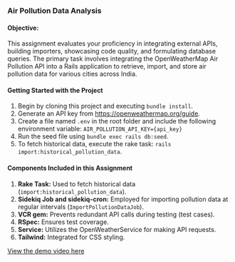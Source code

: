 ### Air Pollution Data Analysis

#### Objective:
This assignment evaluates your proficiency in integrating external APIs, building importers, showcasing code quality, and formulating database queries. The primary task involves integrating the OpenWeatherMap Air Pollution API into a Rails application to retrieve, import, and store air pollution data for various cities across India.

#### Getting Started with the Project

1. Begin by cloning this project and executing `bundle install`.
2. Generate an API key from https://openweathermap.org/guide.
3. Create a file named `.env` in the root folder and include the following environment variable:
   `AIR_POLLUTION_API_KEY={api_key}`
4. Run the seed file using `bundle exec rails db:seed`.
5. To fetch historical data, execute the rake task:
   `rails import:historical_pollution_data`.

#### Components Included in this Assignment

1. **Rake Task:** Used to fetch historical data (`import:historical_pollution_data`).
2. **Sidekiq Job and sidekiq-cron:** Employed for importing pollution data at regular intervals (`ImportPollutionDataJob`).
3. **VCR gem:** Prevents redundant API calls during testing (test cases).
4. **RSpec:** Ensures test coverage.
5. **Service:** Utilizes the OpenWeatherService for making API requests.
6. **Tailwind:** Integrated for CSS styling.

[View the demo video here](https://www.loom.com/share/48abb3c416c54632ade620428d99e9db?sid=a1bacac2-5e2f-495d-a96b-172c6a3e904e)
